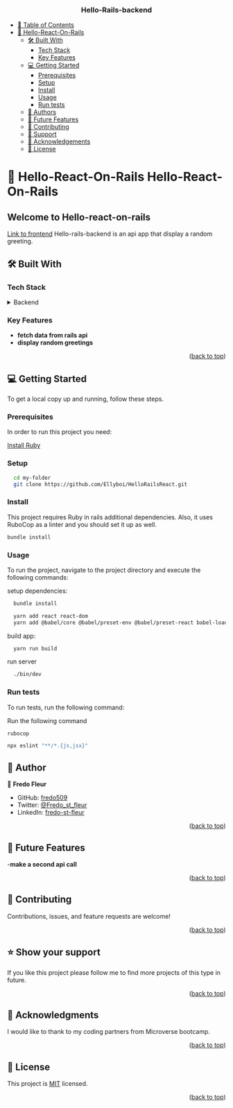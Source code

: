 
<a name="readme-top"></a>
<div align="center">
  <br/>
  <h3><b>Hello-Rails-backend</b></h3>
</div>

- [📗 Table of Contents](#-table-of-contents)
- [📖 Hello-React-On-Rails](#-Hello-React-On-Rails)
  - [🛠 Built With ](#-built-with-)
    - [Tech Stack ](#tech-stack-)
    - [Key Features ](#key-features-)
  - [💻 Getting Started ](#-getting-started-)
    - [Prerequisites](#prerequisites)
    - [Setup](#setup)
    - [Install](#install)
    - [Usage](#usage)
    - [Run tests](#run-tests)
  - [👥 Authors ](#-authors-)
  - [🔭 Future Features ](#-future-features-)
  - [🤝 Contributing ](#-contributing-)
  - [🙏 Support](#support)
  - [🙏 Acknowledgements](#acknowledgements)
  - [📝 License ](#-license-)

# 📖 Hello-React-On-Rails <a name="about-project">Hello-React-On-Rails</a>

## Welcome to Hello-react-on-rails
[Link to frontend]("https://github.com/fredo509/hello-react-front-end_/tree/setup")
Hello-rails-backend is an api app that display a random greeting.

## 🛠 Built With <a name="built-with"></a>

### Tech Stack <a name="tech-stack"></a>

<details>
<summary>Backend</summary>
  <ul>
    <li><a href="https://www.ruby-lang.org/es/">Ruby</a></li>
  </ul>
  <ul>
    <li><a href="https://www.postgresql.org/">Ruby</a></li>
  </ul>
  <summary>FrontEnd</summary>
  <ul>
    <li><a href="https://es.react.dev/">React</a></li>
  </ul>
</details>

### Key Features <a name="key-features"></a>

- **fetch data from rails api**
- **display random greetings**

<p align="right">(<a href="#readme-top">back to top</a>)</p>


## 💻 Getting Started <a name="getting-started"></a>

To get a local copy up and running, follow these steps.

### Prerequisites

In order to run this project you need:

[Install Ruby](https://www.ruby-lang.org/en/documentation/installation/)

### Setup

```sh
  cd my-folder
  git clone https://github.com/Ellyboi/HelloRailsReact.git
```

### Install

This project requires Ruby in rails additional dependencies. Also, it uses RuboCop as a linter and you should set it up as well.

```sh
bundle install
```

### Usage

To run the project, navigate to the project directory and execute the following commands:

setup dependencies:

```sh
  bundle install
```
```sh
  yarn add react react-dom
  yarn add @babel/core @babel/preset-env @babel/preset-react babel-loader --dev
```

build app:

```sh
  yarn run build
```

run server

```sh
  ./bin/dev
```

### Run tests

To run tests, run the following command:

Run the following command
```sh
rubocop
```

```sh
npx eslint "**/*.{js,jsx}"
```
## 👥 Author <a name="authors"></a>


👤 **Fredo Fleur**

- GitHub: [fredo509](https://github.com/fredo509)
- Twitter: [@Fredo_st_fleur](https://twitter.com/Fredo_st_fleur?t=kXdEx7GqmngfCYId_vu8Tg&s=09)
- LinkedIn: [fredo-st-fleur](https://www.linkedin.com/in/fredo-st-fleur)


<p align="right">(<a href="#readme-top">back to top</a>)</p>

## 🔭 Future Features <a name="future-features"></a>

-**make a second api call**

<p align="right">(<a href="#readme-top">back to top</a>)</p>

## 🤝 Contributing <a name="contributing"></a>

Contributions, issues, and feature requests are welcome!

<p align="right">(<a href="#readme-top">back to top</a>)</p>

## ⭐️ Show your support <a name="support"></a>

If you like this project please follow me to find more projects of this type in future.

<p align="right">(<a href="#readme-top">back to top</a>)</p>

## 🙏 Acknowledgments <a name="acknowledgements"></a>

I would like to thank to my coding partners from Microverse bootcamp.

<p align="right">(<a href="#readme-top">back to top</a>)</p>

## 📝 License <a name="license"></a>

This project is [MIT](./LICENSE) licensed.

<p align="right">(<a href="#readme-top">back to top</a>)</p>
